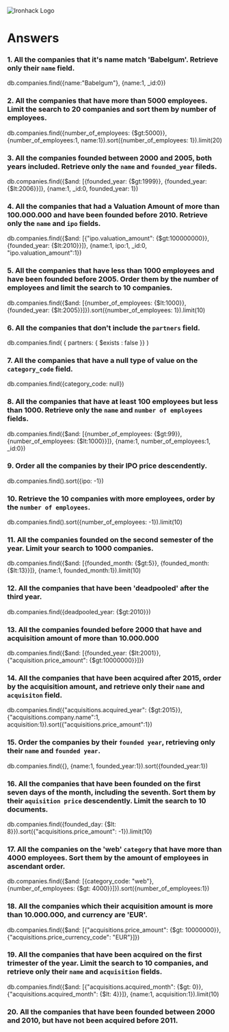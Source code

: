 ![Ironhack Logo](https://i.imgur.com/1QgrNNw.png)

# Answers

### 1. All the companies that it's name match 'Babelgum'. Retrieve only their `name` field.
db.companies.find({name:"Babelgum"}, {name:1, _id:0})


### 2. All the companies that have more than 5000 employees. Limit the search to 20 companies and sort them by **number of employees**.
db.companies.find({number_of_employees: {$gt:5000}}, {number_of_employees:1, name:1}).sort({number_of_employees: 1}).limit(20)
<!-- Your Code Goes Here -->

### 3. All the companies founded between 2000 and 2005, both years included. Retrieve only the `name` and `founded_year` fileds.
db.companies.find({$and: [{founded_year: {$gt:1999}}, {founded_year: {$lt:2006}}]}, {name:1, _id:0, founded_year: 1})

<!-- Your Code Goes Here -->

### 4. All the companies that had a Valuation Amount of more than 100.000.000 and have been founded before 2010. Retrieve only the `name` and `ipo` fields.
db.companies.find({$and: [{"ipo.valuation_amount": {$gt:100000000}}, {founded_year: {$lt:2010}}]}, {name:1, ipo:1, _id:0, "ipo.valuation_amount":1})
<!-- Your Code Goes Here -->

### 5. All the companies that have less than 1000 employees and have been founded before 2005. Order them by the number of employees and limit the search to 10 companies.
db.companies.find({$and: [{number_of_employees: {$lt:1000}}, {founded_year: {$lt:2005}}]}).sort({number_of_employees: 1}).limit(10)
<!-- Your Code Goes Here -->

### 6. All the companies that don't include the `partners` field.
db.companies.find( { partners: { $exists : false }} )

<!-- Your Code Goes Here -->

### 7. All the companies that have a null type of value on the `category_code` field.
db.companies.find({category_code: null})

<!-- Your Code Goes Here -->

### 8. All the companies that have at least 100 employees but less than 1000. Retrieve only the `name` and `number of employees` fields.
db.companies.find({$and: [{number_of_employees: {$gt:99}}, {number_of_employees: {$lt:1000}}]}, {name:1, number_of_employees:1, _id:0})

<!-- Your Code Goes Here -->

### 9. Order all the companies by their IPO price descendently.
db.companies.find().sort({ipo: -1})

<!-- Your Code Goes Here -->

### 10. Retrieve the 10 companies with more employees, order by the `number of employees`.
db.companies.find().sort({number_of_employees: -1}).limit(10)

<!-- Your Code Goes Here -->

### 11. All the companies founded on the second semester of the year. Limit your search to 1000 companies.
db.companies.find({$and: [{founded_month: {$gt:5}}, {founded_month: {$lt:13}}]}, {name:1, founded_month:1}).limit(10)

<!-- Your Code Goes Here -->

### 12. All the companies that have been 'deadpooled' after the third year.
db.companies.find({deadpooled_year: {$gt:2010}})
<!-- Your Code Goes Here -->

### 13. All the companies founded before 2000 that have and acquisition amount of more than 10.000.000
db.companies.find({$and: [{founded_year: {$lt:2001}}, {"acquisition.price_amount": {$gt:10000000}}]})

<!-- Your Code Goes Here -->

### 14. All the companies that have been acquired after 2015, order by the acquisition amount, and retrieve only their `name` and `acquisiton` field.
db.companies.find({"acquisitions.acquired_year": {$gt:2015}}, {"acquisitions.company.name":1, acquisition:1}).sort({"acquisitions.price_amount":1})


<!-- Your Code Goes Here -->

### 15. Order the companies by their `founded year`, retrieving only their `name` and `founded year`.
db.companies.find({}, {name:1, founded_year:1}).sort({founded_year:1})
<!-- Your Code Goes Here -->

### 16. All the companies that have been founded on the first seven days of the month, including the seventh. Sort them by their `aquisition price` descendently. Limit the search to 10 documents.
db.companies.find({founded_day: {$lt: 8}}).sort({"acquisitions.price_amount": -1}).limit(10)

<!-- Your Code Goes Here -->

### 17. All the companies on the 'web' `category` that have more than 4000 employees. Sort them by the amount of employees in ascendant order.
db.companies.find({$and: [{category_code: "web"}, {number_of_employees: {$gt: 4000}}]}).sort({number_of_employees:1})

<!-- Your Code Goes Here -->

### 18. All the companies which their acquisition amount is more than 10.000.000, and currency are 'EUR'.
db.companies.find({$and: [{"acquisitions.price_amount": {$gt: 10000000}}, {"acquisitions.price_currency_code": "EUR"}]})

<!-- Your Code Goes Here -->

### 19. All the companies that have been acquired on the first trimester of the year. Limit the search to 10 companies, and retrieve only their `name` and `acquisition` fields.
db.companies.find({$and: [{"acquisitions.acquired_month": {$gt: 0}}, {"acquisitions.acquired_month": {$lt: 4}}]}, {name:1, acquisition:1}).limit(10)

<!-- Your Code Goes Here -->

### 20. All the companies that have been founded between 2000 and 2010, but have not been acquired before 2011.

<!-- Your Code Goes Here -->
